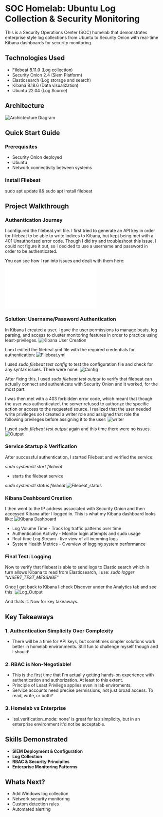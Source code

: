 # SOC Homelab: Ubuntu Log Collection & Security Monitoring

This is a Security Operations Center (SOC) homelab that demonstrates enterprise style log collections from Ubuntu to Security Onion with real-time Kibana dashboards for security monitoring. 

## Technologies Used
- Filebeat 8.11.0 (Log collection)
- Security Onion 2.4 (Siem Platform)
- Elasticsearch (Log storage and search)
- Kibana 8.18.6 (Data visualization)
- Ubuntu 22.04 (Log Source)

## Architecture
![Archictecture Diagram](images/architecture.drawio.png)

## Quick Start Guide
### Prerequisites
- Security Onion deployed
- Ubuntu 
- Network connectivity between systems

### Install Filebeat
sudo apt update && sudo apt install filebeat

## Project Walkthrough

### Authentication Journey

I configured the filebeat.yml file. I first tried to generate an API key in order for filebeat to be able to write indices to Kibana, but kept being met with a 401 Unauthorized error code. Though I did try and troubleshoot this issue, I could not figure it out, so I decided to use a username and password in order to be authenticated. 

You can see how I ran into issues and dealt with them here:![Troubleshooting](configs/filebeat-troubleshooting.md)

### Solution: Username/Password Authentication

In Kibana I created a user. I gave the user permissions to manage beats, log parsing, and access to cluster monitoring features in order to practice using least-privileges.
![Kibana User Creation](images/filebeat_user.png)

I next edited the filebeat.yml file with the required credentials for authentication: 
![Filebeat.yml](examples/filebeat.yml.example)

I used *sudo filebeat test config* to test the configuration file and check for any syntax issues. There were none. 
![Config](/images/filebeat_test_config.png)

After fixing this, I used *sudo filebeat test output* to verify that filebeat can actually connect and authenticate with Security Onion and it worked, for the most part.

I was then met with a 403 forbidden error code, which meant that though the user was authenticated, the server refused to authorize the specific action or access to the requested source. I realized that the user needed write privileges so I created a writer role and assigned that role the following privileges before assigning it to the user:
![writer](/images/writer_permissions.png)

I used *sudo filebeat test output* again and this time there were no issues.
![Output](/images/filebeat_test_output.png)

### Service Startup & Verification
After successful authentication, I started Filebeat and verified the service: 

*sudo systemctl start filebeat*
- starts the filebeat service

*sudo systemctl status filebeat*
![Filebeat_status](/images/filebeat_status.png)

### Kibana Dashboard Creation
I then went to the IP address associated with Security Onion and then accessed Kibana after I logged in. This is what my Kibana dashboard looks like: 
![Kibana Dashboard](/images/Kibana_dashboard.png)
- Log Volume Time - Track log traffic patterns over time
- Authentication Activity - Monitor login attempts and sudo usage
- Real-time Log Stream - live view of all incoming logs
- System Health Metrics - Overview of logging system performance 

### Final Test: Logging
Now to verify that filebeat is able to send logs to Elastic search which in turn allows Kibana to read from Elasticsearch, I use: 
*sudo logger "INSERT_TEST_MESSAGE"*

Once I get back to Kibana I check Discover under the Analytics tab and see this:
![Log_Output](/images/logger_message.png)

And thats it. Now for key takeaways.

## Key Takeaways

### 1. Authentication Simplicity Over Complexity
- There will be a time for API keys, but sometimes simpler solutions work better in homelab environments. Still fun to challenge myself though and I should!

### 2. RBAC is Non-Negotiable!
- This is the first time that I'm actually getting hands-on experience with authentication and authorization. At least to this extent. 
- Principle of Least Privilege applies even in lab enviroments. 
- Service accounts need precise permissions, not just broad access. To read, write, or both?

### 3. Homelab vs Enterprise 
- 'ssl.verification_mode: none' is great for lab simplicity, but in an enterprise environment it'd not be acceptable.

## Skills Demonstrated 
- **SIEM Deployment & Configuration**
- **Log Collection**
- **RBAC & Security Principiles**
- **Enterprise Monitoring Patterms**

## Whats Next?
- Add Windows log collection
- Network security monitoring
- Custom detection rules
- Automated alerting